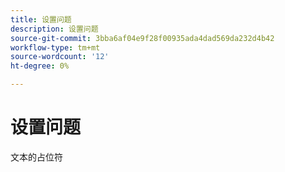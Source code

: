 ```yaml
---
title: 设置问题
description: 设置问题
source-git-commit: 3bba6af04e9f28f00935ada4dad569da232d4b42
workflow-type: tm+mt
source-wordcount: '12'
ht-degree: 0%

---
```


# 设置问题

文本的占位符